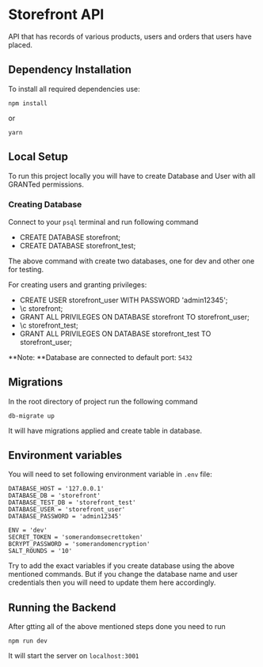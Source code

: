 # Storefront API

API that has records of various products, users and orders that users have placed.

## Dependency Installation

To install all required dependencies use:

`npm install`

or

`yarn`

## Local Setup

To run this project locally you will have to create Database and User with all GRANTed permissions.

### Creating Database

Connect to your `psql` terminal and run following command

- CREATE DATABASE storefront;
- CREATE DATABASE storefront_test;

The above command with create two databases, one for dev and other one for testing.

For creating users and granting privileges:

- CREATE USER storefront_user WITH PASSWORD 'admin12345';
- \c storefront;
- GRANT ALL PRIVILEGES ON DATABASE storefront TO storefront_user;
- \c storefront_test;
- GRANT ALL PRIVILEGES ON DATABASE storefront_test TO storefront_user;

**Note: **Database are connected to default port: `5432`

## Migrations

In the root directory of project run the following command

`db-migrate up`

It will have migrations applied and create table in database.

## Environment variables

You will need to set following environment variable in `.env` file:

```
DATABASE_HOST = '127.0.0.1'
DATABASE_DB = 'storefront'
DATABASE_TEST_DB = 'storefront_test'
DATABASE_USER = 'storefront_user'
DATABASE_PASSWORD = 'admin12345'

ENV = 'dev'
SECRET_TOKEN = 'somerandomsecrettoken'
BCRYPT_PASSWORD = 'somerandomencryption'
SALT_ROUNDS = '10'
```

Try to add the exact variables if you create database using the above mentioned commands. But if you change the database name and user credentials then you will need to update them here accordingly.

## Running the Backend

After gtting all of the above mentioned steps done you need to run

`npm run dev`

It will start the server on `localhost:3001`
